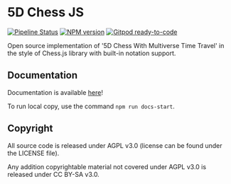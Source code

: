 # 5D Chess JS

[![Pipeline Status](https://gitlab.com/5d-chess/5d-chess-js/badges/master/pipeline.svg)](https://gitlab.com/%{project_path}/-/commits/master)
[![NPM version](https://img.shields.io/npm/v/5d-chess-js.svg)](https://www.npmjs.com/package/5d-chess-js)
[![Gitpod ready-to-code](https://img.shields.io/badge/Gitpod-ready--to--code-blue?logo=gitpod)](https://gitpod.io/#https://gitlab.com/5d-chess/5d-chess-js)

Open source implementation of '5D Chess With Multiverse Time Travel' in the style of Chess.js library with built-in notation support.

## Documentation

Documentation is available [here](https://5d-chess.gitlab.io/5d-chess-js)!

To run local copy, use the command `npm run docs-start`.

## Copyright

All source code is released under AGPL v3.0 (license can be found under the LICENSE file).

Any addition copyrightable material not covered under AGPL v3.0 is released under CC BY-SA v3.0.
